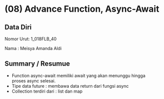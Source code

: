 # (08) Advance Function, Async-Await
## Data Diri
Nomor Urut: 1_018FLB_40

Nama : Meisya Amanda Aldi

## Summary / Resumue
- Function async-await  memiliki await yang akan menunggu hingga proses async selesai.
- Tipe data future : membawa data return dari fungsi async
- Collection 
terdiri dari : list dan map